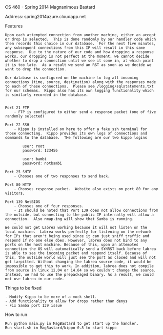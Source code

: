 CS 460 - Spring 2014
Magnanimous Bastard

Address: spring2014azure.cloudapp.net


Features
	
	Upon each attempted connection from another machine, either an accept or drop is selected.  This is done randomly by our handler code which then records this choice in our database.  For the next five minutes, any subsequent connections from this IP will result in this same response.  Due to the nature of our code and how dropping a response works, our dropping is not perfect at the moment; we cannot decide whether to drop a connection until we see it come in, at which point it is too late.  As a result we send an RST as soon as we decide we want to drop the connection.   
	
	Our database is configured on the machine to log all incoming connections (time, source, destination) along with the responses made to each of these connections.  Please see /logging/sqlstatements.txt for our schemas.  Kippo also has its own logging functionality which is similarly recorded in the database.


	Port 21 FTP 
		- FTP is configured to either send a response packet (one of five randomly selected) 

	Port 22 SSH 
		- Kippo is installed on here to offer a fake ssh terminal for those connecting.  Kippo provides its own logs of connections and commands to the database.  THe following are our two kippo logins

			user: root
			password: 123456

			user: bambi
			password: notbambi

	Port 25 SMTP
		- Chooses one of two responses to send back.

	Port 80 HTTP
		- Chooses response packet.  Website also exists on port 80 for any visitors.

	Port 139 NetBIOS
		- Chooses one of four responses.
		- It should be noted that Port 139 does not allow connections from the outside, but connecting to the public IP internally will allow a connection.  Also nmap-ing will show that Samba is running.
		- 
	We could not get Labrea working because it will not listen on the local machine.  Labrea works perfectly for listening on the network for IPs that aren't being used since it can just sniff traffic and respond if no one else does. However, labrea does not bind to any ports on the host machine. Because of this, upon an attempted connection the OS will automatically send a SYNRST back before labrea is able to see the incoming packet and respond itself. Because of this, the outside world will just see the port as closed and will not get tarpitted. Without changing the labrea source code, it would be impossible to get this to work. In addition, labrea does not compile from source in linux 12.04 or 14.04 so we couldn't change the source. Instead, we had to use the prepackaged binary. As a result, we could not use labrea in our code.

Things to be fixed
	
	- Modify Kippo to be more of a mock shell.  
	- Add functionality to allow for drops rather than denys
	- Fix Samba port 139 issue

How to run
	
	Run python main.py in MagBastard to get start up the handler.
	Run start.sh in MagBastard/kippo-0.8 to start kippo
	

